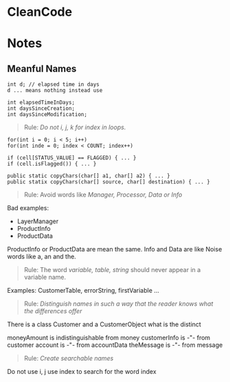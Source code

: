 # CleanCode
# Notes

## Meanful Names

~~~
int d; // elapsed time in days
d ... means nothing instead use

int elapsedTimeInDays;
int daysSinceCreation;
int daysSinceModification;
~~~

> Rule: *Do not i, j, k for index in loops.*

~~~
for(int i = 0; i < 5; i++)
for(int inde = 0; index < COUNT; index++)

if (cell[STATUS_VALUE] == FLAGGED) { ... }
if (cell.isFlagged()) { ... }

public static copyChars(char[] a1, char[] a2) { ... }
public statix copyChars(char[] source, char[] destination) { ... }
~~~

> Rule: Avoid words like *Manager, Processor, Data or Info*
 
Bad examples:
  - LayerManager
  - ProductInfo
  - ProductData

ProductInfo or ProductData are mean the same.
Info and Data are like Noise words like a, an and the.

> Rule: The word *variable, table, string* should never appear in a variable name.

Examples: CustomerTable, errorString, firstVariable ...

> Rule: *Distinguish names in such a way that the reader knows what the differences offer*

There is a class Customer and a CustomerObject what is the distinct

moneyAmount is indistinguishable from money
customerInfo is -"- from customer
account is -"- from accountData
theMessage is -"- from message

> Rule: *Create searchable names*

Do not use i, j use index to search for the word index
